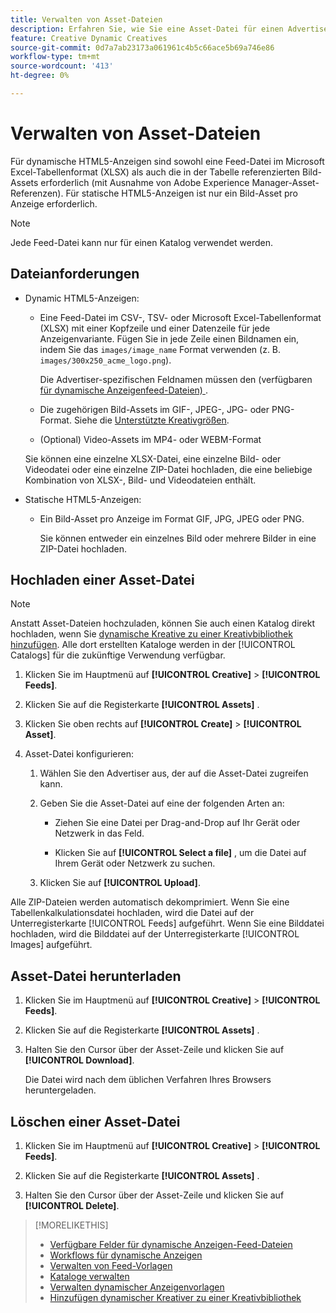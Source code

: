 ```yaml
---
title: Verwalten von Asset-Dateien
description: Erfahren Sie, wie Sie eine Asset-Datei für einen Advertiser hochladen und verwalten.
feature: Creative Dynamic Creatives
source-git-commit: 0d7a7ab23173a061961c4b5c66ace5b69a746e86
workflow-type: tm+mt
source-wordcount: '413'
ht-degree: 0%

---
```


# Verwalten von Asset-Dateien

Für dynamische HTML5-Anzeigen sind sowohl eine Feed-Datei im Microsoft Excel-Tabellenformat (XLSX) als auch die in der Tabelle referenzierten Bild-Assets erforderlich (mit Ausnahme von Adobe Experience Manager-Asset-Referenzen). Für statische HTML5-Anzeigen ist nur ein Bild-Asset pro Anzeige erforderlich.


>[!NOTE]
>
> Jede Feed-Datei kann nur für einen Katalog verwendet werden.

## Dateianforderungen

* Dynamic HTML5-Anzeigen:

   * Eine Feed-Datei im CSV-, TSV- oder Microsoft Excel-Tabellenformat (XLSX) mit einer Kopfzeile und einer Datenzeile für jede Anzeigenvariante. Fügen Sie in jede Zeile einen Bildnamen ein, indem Sie das `images/image_name` Format verwenden (z. B. `images/300x250_acme_logo.png`).

     Die Advertiser-spezifischen Feldnamen müssen den (verfügbaren [ für dynamische Anzeigenfeed-Dateien) ](/help/creative/appendix-available-feed-fields.md).

   * Die zugehörigen Bild-Assets im GIF-, JPEG-, JPG- oder PNG-Format.<!-- Is this true: The maximum file size is two (2) MB. --> Siehe die [Unterstützte Kreativgrößen](/help/creative/creative-libraries/creative-sizes.md).

   * (Optional) Video-Assets im MP4- oder WEBM-Format

  Sie können eine einzelne XLSX-Datei, eine einzelne Bild- oder Videodatei oder eine einzelne ZIP-Datei hochladen, die eine beliebige Kombination von XLSX-, Bild- und Videodateien enthält.<!-- Check w/eng re any limitations or best practices WRT number of files and filesize allowed -->

* Statische HTML5-Anzeigen:

   * Ein Bild-Asset pro Anzeige im Format GIF, JPG, JPEG oder PNG.

     Sie können entweder ein einzelnes Bild oder mehrere Bilder in eine ZIP-Datei hochladen.<!-- Check w/eng re any limitations or best practices WRT number of files and filesize allowed -->

## Hochladen einer Asset-Datei

>[!NOTE]
>
>Anstatt Asset-Dateien hochzuladen, können Sie auch einen Katalog direkt hochladen, wenn Sie [dynamische Kreative zu einer Kreativbibliothek hinzufügen](/help/creative/creative-libraries/creative-add-dynamic.md). Alle dort erstellten Kataloge werden in der [!UICONTROL Catalogs] für die zukünftige Verwendung verfügbar.

1. Klicken Sie im Hauptmenü auf **[!UICONTROL Creative]** > **[!UICONTROL Feeds]**.

1. Klicken Sie auf die Registerkarte **[!UICONTROL Assets]** .

1. Klicken Sie oben rechts auf **[!UICONTROL Create]** > **[!UICONTROL Asset]**.

1. Asset-Datei konfigurieren:

   1. Wählen Sie den Advertiser aus, der auf die Asset-Datei zugreifen kann.

   1. Geben Sie die Asset-Datei auf eine der folgenden Arten an:

      * Ziehen Sie eine Datei per Drag-and-Drop auf Ihr Gerät oder Netzwerk in das Feld.

      * Klicken Sie auf **[!UICONTROL Select a file]** , um die Datei auf Ihrem Gerät oder Netzwerk zu suchen.

   1. Klicken Sie auf **[!UICONTROL Upload]**.

Alle ZIP-Dateien werden automatisch dekomprimiert. Wenn Sie eine Tabellenkalkulationsdatei hochladen, wird die Datei auf der Unterregisterkarte [!UICONTROL Feeds] aufgeführt. Wenn Sie eine Bilddatei hochladen, wird die Bilddatei auf der Unterregisterkarte [!UICONTROL Images] aufgeführt.

## Asset-Datei herunterladen

1. Klicken Sie im Hauptmenü auf **[!UICONTROL Creative]** > **[!UICONTROL Feeds]**.

1. Klicken Sie auf die Registerkarte **[!UICONTROL Assets]** .

1. Halten Sie den Cursor über der Asset-Zeile und klicken Sie auf **[!UICONTROL Download]**.

   Die Datei wird nach dem üblichen Verfahren Ihres Browsers heruntergeladen.

## Löschen einer Asset-Datei

1. Klicken Sie im Hauptmenü auf **[!UICONTROL Creative]** > **[!UICONTROL Feeds]**.

1. Klicken Sie auf die Registerkarte **[!UICONTROL Assets]** .

1. Halten Sie den Cursor über der Asset-Zeile und klicken Sie auf **[!UICONTROL Delete]**.

>[!MORELIKETHIS]
>
>* [Verfügbare Felder für dynamische Anzeigen-Feed-Dateien](/help/creative/appendix-available-feed-fields.md)
>* [Workflows für dynamische Anzeigen](/help/creative/introduction/workflow-dynamic-ads.md)
>* [Verwalten von Feed-Vorlagen](/help/creative/feeds/feed-template-manage.md)
>* [Kataloge verwalten](/help/creative/feeds/catalog-manage.md)
>* [Verwalten dynamischer Anzeigenvorlagen](/help/creative/ad-templates/ad-template-manage.md)
>* [Hinzufügen dynamischer Kreativer zu einer Kreativbibliothek](/help/creative/creative-libraries/creative-add-dynamic.md)
